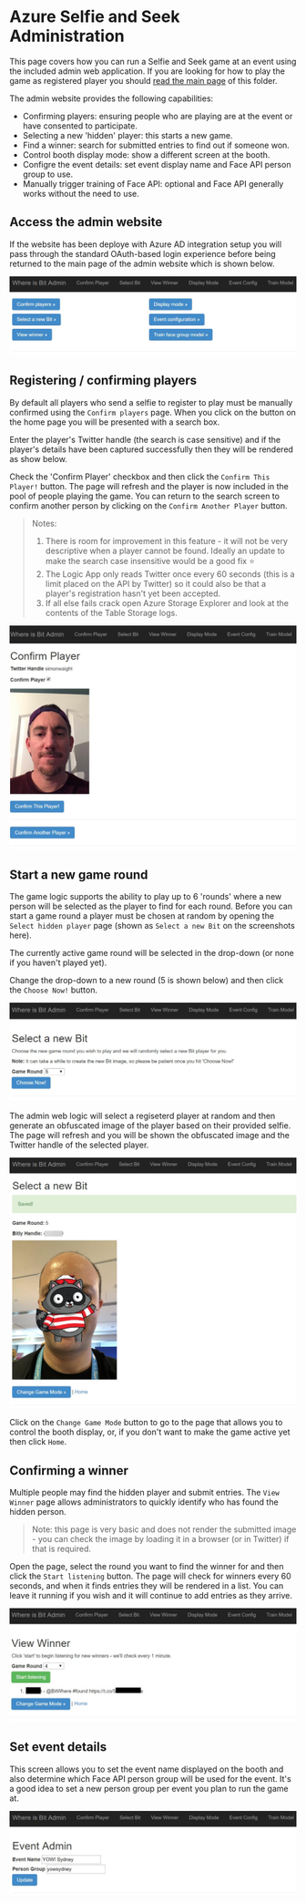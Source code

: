 # Azure Selfie and Seek Administration

This page covers how you can run a Selfie and Seek game at an event using the included admin web application. If you are looking for how to play the game as registered player you should [read the main page](README.md) of this folder.

The admin website provides the following capabilities:

- Confirming players: ensuring people who are playing are at the event or have consented to participate.
- Selecting a new 'hidden' player: this starts a new game.
- Find a winner: search for submitted entries to find out if someone won.
- Control booth display mode: show a different screen at the booth.
- Configre the event details: set event display name and Face API person group to use.
- Manually trigger training of Face API: optional and Face API generally works without the need to use.

## Access the admin website

If the website has been deploye with Azure AD integration setup you will pass through the standard OAuth-based login experience before being returned to the main page of the admin website which is shown below.

![Alt text](admin-home.jpg?raw=true "Admin website home")

## Registering / confirming players

By default all players who send a selfie to register to play must be manually confirmed using the `Confirm players` page. When you click on the button on the home page you will be presented with a search box.

Enter the player's Twitter handle (the search is case sensitive) and if the player's details have been captured successfully then they will be rendered as show below.

Check the 'Confirm Player' checkbox and then click the `Confirm This Player!` button. The page will refresh and the player is now included in the pool of people playing the game. You can return to the search screen to confirm another person by clicking on the `Confirm Another Player` button.

> Notes:
> 1. There is room for improvement in this feature - it will not be very descriptive when a player cannot be found. Ideally an update to make the search case insensitive would be a good fix :star:
> 2. The Logic App only reads Twitter once every 60 seconds (this is a limit placed on the API by Twitter) so it could also be that a player's registration hasn't yet been accepted.
> 3. If all else fails crack open Azure Storage Explorer and look at the contents of the Table Storage logs.

![Alt text](admin-confirm-player.jpg?raw=true "Confirming a player")

## Start a new game round

The game logic supports the ability to play up to 6 'rounds' where a new person will be selected as the player to find for each round. Before you can start a game round a player must be chosen at random by opening the `Select hidden player` page (shown as `Select a new Bit` on the screenshots here).

The currently active game round will be selected in the drop-down (or none if you haven't played yet).

Change the drop-down to a new round (5 is shown below) and then click the `Choose Now!` button.

![Alt text](admin-select-bit-1.jpg?raw=true "Select new hidden player")

The admin web logic will select a regiseterd player at random and then generate an obfuscated image of the player based on their provided selfie. The page will refresh and you will be shown the obfuscated image and the Twitter handle of the selected player.

![Alt text](admin-select-bit-2.jpg?raw=true "Selected hidden player")

Click on the `Change Game Mode` button to go to the page that allows you to control the booth display, or, if you don't want to make the game active yet then click `Home`.

## Confirming a winner

Multiple people may find the hidden player and submit entries. The `View Winner` page allows administrators to quickly identify who has found the hidden person.

> Note: this page is very basic and does not render the submitted image - you can check the image by loading it in a browser (or in Twitter) if that is required.

Open the page, select the round you want to find the winner for and then click the `Start listening` button. The page will check for winners every 60 seconds, and when it finds entries they will be rendered in a list. You can leave it running if you wish and it will continue to add entries as they arrive.

![Alt text](admin-found-bit.jpg?raw=true "Found Bit")

## Set event details

This screen allows you to set the event name displayed on the booth and also determine which Face API person group will be used for the event. It's a good idea to set a new person group per event you plan to run the game at.

![Alt text](admin-event-details.jpg?raw=true "Event Details")
